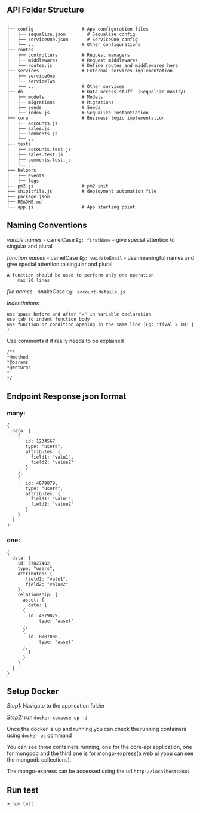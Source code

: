 ## API Folder Structure

```
.
├── config                  # App configuration files
│   ├── sequalize.json        # Sequalize config
│   ├── serviceOne.json       # ServiceOne config
│   └── ...                 # Other configurations
├── routes                  
│   ├── controllers         # Request managers
│   ├── middlewares         # Request middlewares
│   └── routes.js           # Define routes and middlewares here
├── services                # External services implementation   
│   ├── serviceOne
│   └── serviceTwo
│   └── ...                 # Other services
├── db                      # Data access stuff  (Sequalize mostly)
│   ├── models              # Models
│   ├── migrations          # Migrations
│   ├── seeds               # Seeds
│   └── index.js            # Sequalize instantiation
├── core                    # Business logic implementation
│   ├── accounts.js         
│   ├── sales.js            
│   ├── comments.js              
│   └── ...   
├── tests                    
│   ├── accounts.test.js         
│   ├── sales.test.js            
│   ├── comments.test.js              
│   └── ...  
├── helpers     
│   ├── events         
│   ├── logs            
├── pm2.js                  # pm2 init
├── shipitfile.js           # deployment automation file
├── package.json           
├── README.md         
└── app.js                  # App starting point

```

## Naming Conventions
*varible names* - camelCase `Eg: firstName` - give special attention to singular and plural

*function names* - camelCase `Eg: vaidateEmail` - use meaningful names and give special attention to singular and plural

	A function should be used to perform only one operation
        max 20 lines
        
*file names* - snakeCase `Eg: account-details.js`

*Indendations*

	use space before and after "=" in variable declaration
	use tab to indent function body	
	use function or condition opening in the same line (Eg: if(val > 10) { )
    
Use comments if it really needs to be explained

```
/**
*@method 
*@params 
*@returns 
*
*/
```


## Endpoint Response json format


### many:

```
{
  data: [
    {
       id: 1234567
       type: "users",
       attributes: {
         field1: "valu1",
         field2: "value2"
       }
    },
    {
       id: 4879879,
       type: "users",
       attributes: {
         field1: "valu1",
         field2: "value2"
       }
    }
  ]
}
```


### one:

```
{
  data: {
    id: 37827482,
    type: "users",
    attributes: {
       field1: "valu1",
       field2: "value2"
    },
    relationship: {
      asset: {
        data: [
	  {
	    id: 4879879,
            type: "asset"
	  },
	  {
	    id: 8787898,
            type: "asset"
	  },
        ]
      }	 
    }
  }
}
```

## Setup Docker
*Step1:* Navigate to the application folder

*Step2:* run `docker-compose up -d`

Once the docker is up and running you can check the running containers using `docker ps` command

You can see three containers running, one for the core-api application, one for mongodb and the third one is for mongo-express(a web ui yoou can see the mongodb collections).

The mongo-express can be accessed using the url `http://localhost:8081`

## Run test
`> npm test`

